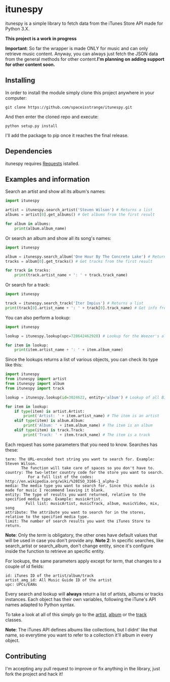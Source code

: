 # itunespy

itunespy is a simple library to fetch data from the iTunes Store API made for Python 3.X. 

**This project is a work in progress**

**Important**: So far the wrapper is made ONLY for music and can only retrieve music content. Anyway, you can always just fetch the JSON data from the general methods for other content.**I'm planning on adding support for other content soon.**

## Installing
In order to install the module simply clone this project anywhere in your computer:

    git clone https://github.com/spaceisstrange/itunespy.git

And then enter the cloned repo and execute:

    python setup.py install

I'll add the package to pip once it reaches the final release.

## Dependencies

itunespy requires [Requests](https://github.com/kennethreitz/requests) istalled.

## Examples and information
Search an artist and show all its album's names:

```python
import itunespy

artist = itunespy.search_artist('Steven Wilson') # Returns a list
albums = artist[0].get_albums() # Get albums from the first result

for album in albums:
    print(album.album_name)
```

Or search an album and show all its song's names:

```python
import itunespy

album = itunespy.search_album('One Hour By The Concrete Lake') # Returns a list
tracks = album[0].get_tracks() # Get tracks from the first result

for track in tracks:
    print(track.artist_name + ': ' + track.track_name)
```

Or search for a track:

```python
import itunespy

track = itunespy.search_track('Iter Impius') # Returns a list
print(track[0].artist_name + ': ' + track[0].track_name) # Get info from the first result
```

You can also perform a lookup:

```python
import itunespy

lookup = itunespy.lookup(upc=720642462928) # Lookup for the Weezer's album 'Weezer'

for item in lookup:
    print(item.artist_name + ': ' + item.album_name)
```

Since the lookups returns a list of various objects, you can check its type like this:

```python
import itunespy
from itunespy import artist
from itunespy import album
from itunespy import track

lookup = itunespy.lookup(id=3024622, entity='album') # Lookup of all Biffy Clyro's albums

for item in lookup:
    if type(item) is artist.Artist:
        print('Artist: ' + item.artist_name) # The item is an artist
    elif type(item) is album.Album:
        print('Album: ' + item.album_name) # The item is an album
    elif type(item) is track.Track:
        print('Track: ' + item.track_name) # The item is a track
```

Each request has some parameters that you need to know. Searches has these:
    
    term: The URL-encoded text string you want to search for. Example: Steven Wilson.
           The function will take care of spaces so you don't have to.
    country: The two-letter country code for the store you want to search.
              For a full list of the codes: http://en.wikipedia.org/wiki/%20ISO_3166-1_alpha-2
    media: The media type you want to search for. Since this module is made for music I recommend leaving it blank.
    entity: The type of results you want returned, relative to the specified media type. Example: musicArtist.
             Full list: musicArtist, musicTrack, album, musicVideo, mix, song
    attribute: The attribute you want to search for in the stores, relative to the specified media type.
    limit: The number of search results you want the iTunes Store to return.
    
**Note**: Only the *term* is obligatory, the other ones have default values that will be used in case you don't provide any.
**Note 2**: In specific searches, like search_artist or search_album, don't change entity, since it's configure inside the function to retrieve an specific entity.

For lookups, the same parameters apply except for *term*, that changes to a couple of id fields:
    
    id: iTunes ID of the artist/album/track
    artist_amg_id: All Music Guide ID of the artist
    upc: UPCs/EANs

Every search and lookup will **always** return a list of artists, albums or tracks instances. Each object has their own variables, following the iTune's API names adapted to Python syntax.

To take a look at all of this simply go to the [artist](https://github.com/spaceisstrange/itunespy/blob/master/itunespy/artist.py), [album](https://github.com/spaceisstrange/itunespy/blob/master/itunespy/album.py) or the [track](https://github.com/spaceisstrange/itunespy/blob/master/itunespy/track.py) classes.

**Note**: The iTunes API defines albums like collections, but I didnt' like that name, so everytime you want to refer to a collection it'll album in every object.

## Contributing
I'm accepting any pull request to improve or fix anything in the library, just fork the project and hack it!
